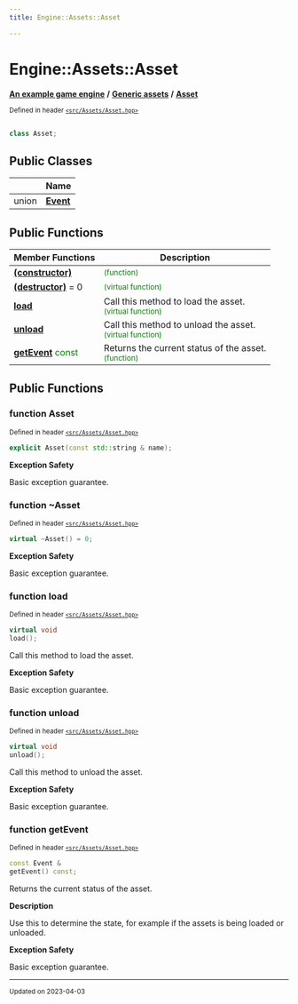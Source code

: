 ```yaml
---
title: Engine::Assets::Asset

---
```


# Engine::Assets::Asset

**[An example game engine](/libraries/group__Engine.md)** **/** **[Generic assets](/libraries/group__Assets.md)** **/** 
**[Asset](/classes/classEngine_1_1Assets_1_1Asset.md)**

<sup>Defined in header [`<src/Assets/Asset.hpp>`](/files/Asset_8hpp.md#file-asset.hpp)</sup>



```cpp

class Asset;
```



## Public Classes

|                | Name           |
| -------------- | -------------- |
| union | **[Event](/classes/unionEngine_1_1Assets_1_1Asset_1_1Event.md)**  |

## Public Functions
| Member Functions | Description |
| -------------- | -------------- |
| **[(constructor)](/classes/classEngine_1_1Assets_1_1Asset.md#function-asset)** |  <sup><span style="color:green">(function)</span></sup> |
| **[(destructor)](/classes/classEngine_1_1Assets_1_1Asset.md#function-~asset)**  = 0|  <sup><span style="color:green">(virtual function)</span></sup> |
| **[load](/classes/classEngine_1_1Assets_1_1Asset.md#function-load)** | Call this method to load the asset. <br> <sup><span style="color:green">(virtual function)</span></sup> |
| **[unload](/classes/classEngine_1_1Assets_1_1Asset.md#function-unload)** | Call this method to unload the asset. <br> <sup><span style="color:green">(virtual function)</span></sup> |
| **[getEvent](/classes/classEngine_1_1Assets_1_1Asset.md#function-getevent)** <span style="color:green">const</span>| Returns the current status of the asset. <br> <sup><span style="color:green">(function)</span></sup> |


## Public Functions

### function Asset


<sup>Defined in header [`<src/Assets/Asset.hpp>`](/files/Asset_8hpp.md#file-asset.hpp)</sup>

```cpp 
explicit Asset(const std::string & name);
```




















**Exception Safety**

Basic exception guarantee.




### function ~Asset


<sup>Defined in header [`<src/Assets/Asset.hpp>`](/files/Asset_8hpp.md#file-asset.hpp)</sup>

```cpp 
virtual ~Asset() = 0;
```




















**Exception Safety**

Basic exception guarantee.




### function load


<sup>Defined in header [`<src/Assets/Asset.hpp>`](/files/Asset_8hpp.md#file-asset.hpp)</sup>

```cpp 
virtual void
load();
```





Call this method to load the asset. 


















**Exception Safety**

Basic exception guarantee.




### function unload


<sup>Defined in header [`<src/Assets/Asset.hpp>`](/files/Asset_8hpp.md#file-asset.hpp)</sup>

```cpp 
virtual void
unload();
```





Call this method to unload the asset. 


















**Exception Safety**

Basic exception guarantee.




### function getEvent


<sup>Defined in header [`<src/Assets/Asset.hpp>`](/files/Asset_8hpp.md#file-asset.hpp)</sup>

```cpp 
const Event &
getEvent() const;
```





Returns the current status of the asset. 







**Description**

Use this to determine the state, for example if the assets is being loaded or unloaded. 











**Exception Safety**

Basic exception guarantee.








-------------------------------

<sub>Updated on 2023-04-03</sub>